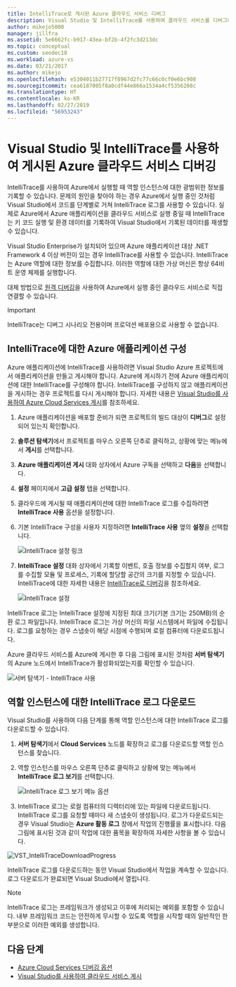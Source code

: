```yaml
---
title: IntelliTrace로 게시된 Azure 클라우드 서비스 디버그
description: Visual Studio 및 IntelliTrace를 사용하여 클라우드 서비스를 디버그하는 방법을 알아봅니다.
author: mikejo5000
manager: jillfra
ms.assetid: 5e6662fc-b917-43ea-bf2b-4f2fc3d213dc
ms.topic: conceptual
ms.custom: seodec18
ms.workload: azure-vs
ms.date: 03/21/2017
ms.author: mikejo
ms.openlocfilehash: e5304011b27717f8967d2fc77c66c0cf0e6bc908
ms.sourcegitcommit: cea6187005f8a0cdf44e866a1534a4cf5356208c
ms.translationtype: HT
ms.contentlocale: ko-KR
ms.lasthandoff: 02/27/2019
ms.locfileid: "56953243"
---
```

# <a name="debugging-a-published-azure-cloud-service-with-visual-studio-and-intellitrace"></a>Visual Studio 및 IntelliTrace를 사용하여 게시된 Azure 클라우드 서비스 디버깅
IntelliTrace를 사용하여 Azure에서 실행할 때 역할 인스턴스에 대한 광범위한 정보를 기록할 수 있습니다. 문제의 원인을 찾아야 하는 경우 Azure에서 실행 중인 것처럼 Visual Studio에서 코드를 단계별로 거쳐 IntelliTrace 로그를 사용할 수 있습니다. 실제로 Azure에서 Azure 애플리케이션을 클라우드 서비스로 실행 중일 때 IntelliTrace는 키 코드 실행 및 환경 데이터를 기록하여 Visual Studio에서 기록된 데이터를 재생할 수 있습니다.

Visual Studio Enterprise가 설치되어 있으며 Azure 애플리케이션 대상 .NET Framework 4 이상 버전이 있는 경우 IntelliTrace를 사용할 수 있습니다. IntelliTrace는 Azure 역할에 대한 정보를 수집합니다. 이러한 역할에 대한 가상 머신은 항상 64비트 운영 체제를 실행합니다.

대체 방법으로 [원격 디버깅](http://go.microsoft.com/fwlink/p/?LinkId=623041)을 사용하여 Azure에서 실행 중인 클라우드 서비스로 직접 연결할 수 있습니다.

> [!IMPORTANT]
> IntelliTrace는 디버그 시나리오 전용이며 프로덕션 배포용으로 사용할 수 없습니다.
>

## <a name="configure-an-azure-application-for-intellitrace"></a>IntelliTrace에 대한 Azure 애플리케이션 구성
Azure 애플리케이션에 IntelliTrace를 사용하려면 Visual Studio Azure 프로젝트에서 애플리케이션을 만들고 게시해야 합니다. Azure에 게시하기 전에 Azure 애플리케이션에 대한 IntelliTrace를 구성해야 합니다. IntelliTrace를 구성하지 않고 애플리케이션을 게시하는 경우 프로젝트를 다시 게시해야 합니다. 자세한 내용은 [Visual Studio를 사용하여 Azure Cloud Services 게시](http://go.microsoft.com/fwlink/p/?LinkId=623012)를 참조하세요.

1. Azure 애플리케이션을 배포할 준비가 되면 프로젝트의 빌드 대상이 **디버그**로 설정되어 있는지 확인합니다.

1. **솔루션 탐색기**에서 프로젝트를 마우스 오른쪽 단추로 클릭하고, 상황에 맞는 메뉴에서 **게시**를 선택합니다.

1. **Azure 애플리케이션 게시** 대화 상자에서 Azure 구독을 선택하고 **다음**을 선택합니다.

1. **설정** 페이지에서 **고급 설정** 탭을 선택합니다.

1. 클라우드에 게시될 때 애플리케이션에 대한 IntelliTrace 로그를 수집하려면 **IntelliTrace 사용** 옵션을 설정합니다.

1. 기본 IntelliTrace 구성을 사용자 지정하려면 **IntelliTrace 사용** 옆의 **설정**을 선택합니다.

    ![IntelliTrace 설정 링크](./media/vs-azure-tools-intellitrace-debug-published-cloud-services/intellitrace-settings-link.png)

1. **IntelliTrace 설정** 대화 상자에서 기록할 이벤트, 호출 정보를 수집할지 여부, 로그를 수집할 모듈 및 프로세스, 기록에 할당할 공간의 크기를 지정할 수 있습니다. IntelliTrace에 대한 자세한 내용은 [IntelliTrace로 디버깅](http://go.microsoft.com/fwlink/?LinkId=214468)을 참조하세요.

    ![IntelliTrace 설정](./media/vs-azure-tools-intellitrace-debug-published-cloud-services/IC519063.png)

IntelliTrace 로그는 IntelliTrace 설정에 지정된 최대 크기(기본 크기는 250MB)의 순환 로그 파일입니다. IntelliTrace 로그는 가상 머신의 파일 시스템에서 파일에 수집됩니다. 로그를 요청하는 경우 스냅숏이 해당 시점에 수행되며 로컬 컴퓨터에 다운로드됩니다.

Azure 클라우드 서비스를 Azure에 게시한 후 다음 그림에 표시된 것처럼 **서버 탐색기**의 Azure 노드에서 IntelliTrace가 활성화되었는지를 확인할 수 있습니다.

![서버 탐색기 - IntelliTrace 사용](./media/vs-azure-tools-intellitrace-debug-published-cloud-services/IC744134.png)

## <a name="download-intellitrace-logs-for-a-role-instance"></a>역할 인스턴스에 대한 IntelliTrace 로그 다운로드
Visual Studio를 사용하여 다음 단계를 통해 역할 인스턴스에 대한 IntelliTrace 로그를 다운로드할 수 있습니다.

1. **서버 탐색기**에서 **Cloud Services** 노드를 확장하고 로그를 다운로드할 역할 인스턴스를 찾습니다.

1. 역할 인스턴스를 마우스 오른쪽 단추로 클릭하고 상황에 맞는 메뉴에서 **IntelliTrace 로그 보기**를 선택합니다.

    ![IntelliTrace 로그 보기 메뉴 옵션](./media/vs-azure-tools-intellitrace-debug-published-cloud-services/view-intellitrace-logs.png)

1. IntelliTrace 로그는 로컬 컴퓨터의 디렉터리에 있는 파일에 다운로드됩니다. IntelliTrace 로그를 요청할 때마다 새 스냅숏이 생성됩니다. 로그가 다운로드되는 경우 Visual Studio는 **Azure 활동 로그** 창에서 작업의 진행률을 표시합니다. 다음 그림에 표시된 것과 같이 작업에 대한 품목을 확장하여 자세한 사항을 볼 수 있습니다.

![VST_IntelliTraceDownloadProgress](./media/vs-azure-tools-intellitrace-debug-published-cloud-services/IC745551.png)

IntelliTrace 로그를 다운로드하는 동안 Visual Studio에서 작업을 계속할 수 있습니다. 로그 다운로드가 완료되면 Visual Studio에서 열립니다.

> [!NOTE]
> IntelliTrace 로그는 프레임워크가 생성되고 이후에 처리되는 예외를 포함할 수 있습니다. 내부 프레임워크 코드는 안전하게 무시할 수 있도록 역할을 시작할 때의 일반적인 한 부분으로 이러한 예외를 생성합니다.
>
>

## <a name="next-steps"></a>다음 단계
- [Azure Cloud Services 디버깅 옵션](vs-azure-tools-debugging-cloud-services-overview.md)
- [Visual Studio를 사용하여 클라우드 서비스 게시](vs-azure-tools-publishing-a-cloud-service.md)